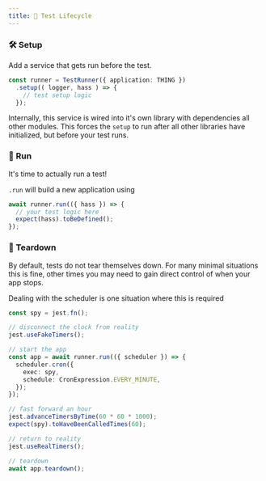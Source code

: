 ```yaml
---
title: 🧪 Test Lifecycle
---
```


### 🛠️ Setup

Add a service that gets run before the test.

```typescript
const runner = TestRunner({ application: THING })
  .setup(( logger, hass ) => {
    // test setup logic
  });
```

Internally, this service is wired into it's own library with dependencies all other modules.
This forces the `setup` to run after all other libraries have initialized, but before your test runs.

### 🚀 Run

It's time to actually run a test!

`.run` will build a new application using

```typescript
await runner.run(({ hass }) => {
  // your test logic here
  expect(hass).toBeDefined();
});
```

### 🧹 Teardown

By default, tests do not tear themselves down.
For many minimal situations this is fine, other times you may need to gain direct control of when your app stops.

Dealing with the scheduler is one situation where this is required

```typescript
const spy = jest.fn();

// disconnect the clock from reality
jest.useFakeTimers();

// start the app
const app = await runner.run(({ scheduler }) => {
  scheduler.cron({
    exec: spy,
    schedule: CronExpression.EVERY_MINUTE,
  });
});

// fast forward an hour
jest.advanceTimersByTime(60 * 60 * 1000);
expect(spy).toHaveBeenCalledTimes(60);

// return to reality
jest.useRealTimers();

// teardown
await app.teardown();
```
